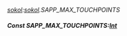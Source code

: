 _[sokol](../../modules/sokol/sokol-module.md):[sokol](../../modules/sokol/sokol-module.md).SAPP\_MAX\_TOUCHPOINTS_
##### Const SAPP\_MAX\_TOUCHPOINTS:[Int](../../modules/wonkey/wonkey-types-int.md)
